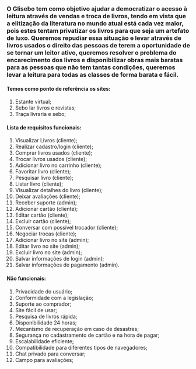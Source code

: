### O Glisebo tem como objetivo ajudar a democratizar o acesso à leitura através de vendas e troca de livros, tendo em vista que a elitização da literatura no mundo atual está cada vez maior, pois estes tentam privatizar os livros para que seja um artefato de luxo. Queremos repudiar essa situação e levar através de livros usados o direito das pessoas de terem a oportunidade de se tornar um leitor ativo, queremos resolver o problema do encarecimento dos livros e disponibilizar obras mais baratas para as pessoas que não tem tantas condições, queremos levar a leitura para todas as classes de forma barata e fácil.

#### Temos como ponto de referência os sites:
1. Estante virtual;
2. Sebo lar livros e revistas;
3. Traça livraria e sebo;

#### Lista de requisitos funcionais:
1. Visualizar Livros (cliente);
2. Realizar cadastro/login (cliente);
3. Comprar livros usados (cliente);
4. Trocar livros usados (cliente);
5. Adicionar livro no carrinho (cliente);
6. Favoritar livro (cliente);
7. Pesquisar livro (cliente);
8. Listar livro (cliente);
9. Visualizar detalhes do livro (cliente);
10. Deixar avaliações (cliente);
11. Receber suporte (admin);
12. Adicionar cartão (cliente);
13. Editar cartão (cliente);
14. Excluir cartão (cliente);
15. Conversar com possível trocador (cliente);
16. Negociar trocas (cliente);
17. Adicionar livro no site (admin);
18. Editar livro no site (admin);
18. Excluir livro no site (admin);
19. Salvar informações de login (admin);
20. Salvar informações de pagamento (admin).

#### Não funcionais:
1. Privacidade do usuário;
2. Conformidade com a legislação;
3. Suporte ao comprador;
4. Site fácil de usar;
5. Pesquisa de livros rápida;
6. Disponibilidade 24 horas;
7. Mecanismo de recuperação em caso de desastres; 
8. Segurança no cadastramento de cartão e na hora de pagar;
9. Escalabilidade eficiente; 
10. Compatibilidade para diferentes tipos de navegadores;
11. Chat privado para conversar;
12. Campo para avaliações;